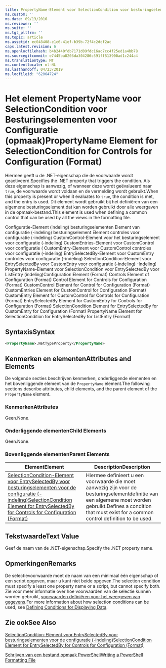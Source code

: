```yaml
---
title: PropertyName-Element voor SelectionCondition voor besturingselementen voor de configuratie (-indeling) | Microsoft Docs
ms.custom: ''
ms.date: 09/13/2016
ms.reviewer: ''
ms.suite: ''
ms.tgt_pltfrm: ''
ms.topic: article
ms.assetid: ec048408-e1c6-41ef-b39b-72f4c2dcf2ac
caps.latest.revision: 6
ms.openlocfilehash: b4b2440fdb7171d09fdc16ac7cc4f25ed1a4bb78
ms.sourcegitcommit: e7445ba8203da304286c591ff513900ad1c244a4
ms.translationtype: MT
ms.contentlocale: nl-NL
ms.lasthandoff: 04/23/2019
ms.locfileid: "62064724"
---
```

# <a name="propertyname-element-for-selectioncondition-for-controls-for-configuration-format"></a><span data-ttu-id="30915-102">Het element PropertyName voor SelectionCondition voor Besturingselementen voor Configuratie (opmaak)</span><span class="sxs-lookup"><span data-stu-id="30915-102">PropertyName Element for SelectionCondition for Controls for Configuration (Format)</span></span>

<span data-ttu-id="30915-103">Hiermee geeft u de .NET-eigenschap die de voorwaarde wordt geactiveerd.</span><span class="sxs-lookup"><span data-stu-id="30915-103">Specifies the .NET property that triggers the condition.</span></span> <span data-ttu-id="30915-104">Als deze eigenschap is aanwezig, of wanneer deze wordt geëvalueerd naar `true`, de voorwaarde wordt voldaan en de vermelding wordt gebruikt.</span><span class="sxs-lookup"><span data-stu-id="30915-104">When this property is present or when it evaluates to `true`, the condition is met, and the entry is used.</span></span> <span data-ttu-id="30915-105">Dit element wordt gebruikt bij het definiëren van een algemene besturingselement dat kan worden gebruikt door alle weergaven in de opmaak-bestand.</span><span class="sxs-lookup"><span data-stu-id="30915-105">This element is used when defining a common control that can be used by all the views in the formatting file.</span></span>

<span data-ttu-id="30915-106">Configuratie-Element (indeling) besturingselementen Element van configuratie (-indeling) besturingselement Element controles voor configuratie (-indeling) CustomControl-Element voor het besturingselement voor configuratie (-indeling) CustomEntries-Element voor CustomControl voor configuratie ( CustomEntry-Element voor CustomControl controles voor configuratie (-indeling) EntrySelectedBy-Element voor CustomEntry controles voor configuratie (-indeling) SelectionCondition-Element voor EntrySelectedBy voor CustomEntry voor configuratie (-indeling) -Indeling) PropertyName-Element voor SelectionCondition voor EntrySelectedBy voor ListEntry (indeling)</span><span class="sxs-lookup"><span data-stu-id="30915-106">Configuration Element (Format) Controls Element of Configuration (Format) Control Element for Controls for Configuration (Format) CustomControl Element for Control for Configuration (Format) CustomEntries Element for CustomControl for Configuration (Format) CustomEntry Element for CustomControl for Controls for Configuration (Format) EntrySelectedBy Element for CustomEntry for Controls for Configuration (Format) SelectionCondition Element for EntrySelectedBy for CustomEntry for Configuration (Format) PropertyName Element for SelectionCondition for EntrySelectedBy for ListEntry (Format)</span></span>

## <a name="syntax"></a><span data-ttu-id="30915-107">Syntaxis</span><span class="sxs-lookup"><span data-stu-id="30915-107">Syntax</span></span>

```xml
<PropertyName>.NetTypeProperty</PropertyName>
```

## <a name="attributes-and-elements"></a><span data-ttu-id="30915-108">Kenmerken en elementen</span><span class="sxs-lookup"><span data-stu-id="30915-108">Attributes and Elements</span></span>

<span data-ttu-id="30915-109">De volgende secties beschrijven kenmerken, onderliggende elementen en het bovenliggende element van de `PropertyName` element.</span><span class="sxs-lookup"><span data-stu-id="30915-109">The following sections describe attributes, child elements, and the parent element of the `PropertyName` element.</span></span>

### <a name="attributes"></a><span data-ttu-id="30915-110">Kenmerken</span><span class="sxs-lookup"><span data-stu-id="30915-110">Attributes</span></span>

<span data-ttu-id="30915-111">Geen.</span><span class="sxs-lookup"><span data-stu-id="30915-111">None.</span></span>

### <a name="child-elements"></a><span data-ttu-id="30915-112">Onderliggende elementen</span><span class="sxs-lookup"><span data-stu-id="30915-112">Child Elements</span></span>

<span data-ttu-id="30915-113">Geen.</span><span class="sxs-lookup"><span data-stu-id="30915-113">None.</span></span>

### <a name="parent-elements"></a><span data-ttu-id="30915-114">Bovenliggende elementen</span><span class="sxs-lookup"><span data-stu-id="30915-114">Parent Elements</span></span>

|<span data-ttu-id="30915-115">Element</span><span class="sxs-lookup"><span data-stu-id="30915-115">Element</span></span>|<span data-ttu-id="30915-116">Description</span><span class="sxs-lookup"><span data-stu-id="30915-116">Description</span></span>|
|-------------|-----------------|
|[<span data-ttu-id="30915-117">SelectionCondition-Element voor EntrySelectedBy voor besturingselementen voor de configuratie (-indeling)</span><span class="sxs-lookup"><span data-stu-id="30915-117">SelectionCondition Element for EntrySelectedBy for Controls for Configuration (Format)</span></span>](./selectioncondition-element-for-entryselectedby-for-controls-for-configuration-format.md)|<span data-ttu-id="30915-118">Hiermee definieert u een voorwaarde die moet aanwezig zijn voor de besturingselementdefinitie van een algemene moet worden gebruikt.</span><span class="sxs-lookup"><span data-stu-id="30915-118">Defines a condition that must exist for a common control definition to be used.</span></span>|

## <a name="text-value"></a><span data-ttu-id="30915-119">Tekstwaarde</span><span class="sxs-lookup"><span data-stu-id="30915-119">Text Value</span></span>

<span data-ttu-id="30915-120">Geef de naam van de .NET-eigenschap.</span><span class="sxs-lookup"><span data-stu-id="30915-120">Specify the .NET property name.</span></span>

## <a name="remarks"></a><span data-ttu-id="30915-121">Opmerkingen</span><span class="sxs-lookup"><span data-stu-id="30915-121">Remarks</span></span>

<span data-ttu-id="30915-122">De selectievoorwaarde moet de naam van een minimaal één eigenschap of een script opgeven, maar u kunt niet beide opgeven.</span><span class="sxs-lookup"><span data-stu-id="30915-122">The selection condition must specify a least one property name or a script, but cannot specify both.</span></span> <span data-ttu-id="30915-123">Zie voor meer informatie over hoe voorwaarden van de selectie kunnen worden gebruikt, [voorwaarden definiëren voor het weergeven van gegevens](./defining-conditions-for-displaying-data.md).</span><span class="sxs-lookup"><span data-stu-id="30915-123">For more information about how selection conditions can be used, see [Defining Conditions for Displaying Data](./defining-conditions-for-displaying-data.md).</span></span>

## <a name="see-also"></a><span data-ttu-id="30915-124">Zie ook</span><span class="sxs-lookup"><span data-stu-id="30915-124">See Also</span></span>

[<span data-ttu-id="30915-125">SelectionCondition-Element voor EntrySelectedBy voor besturingselementen voor de configuratie (-indeling)</span><span class="sxs-lookup"><span data-stu-id="30915-125">SelectionCondition Element for EntrySelectedBy for Controls for Configuration (Format)</span></span>](./selectioncondition-element-for-entryselectedby-for-controls-for-configuration-format.md)

[<span data-ttu-id="30915-126">Schrijven van een bestand opmaak PowerShell</span><span class="sxs-lookup"><span data-stu-id="30915-126">Writing a PowerShell Formatting File</span></span>](./writing-a-powershell-formatting-file.md)
